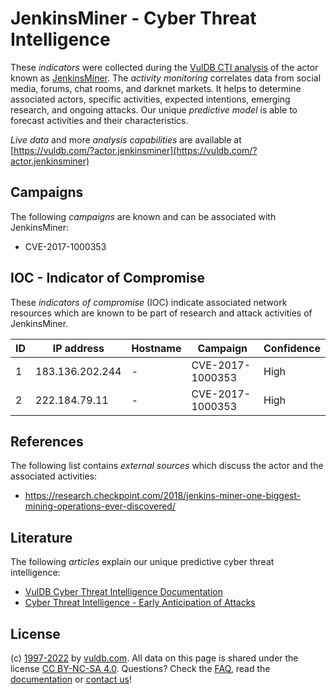 # JenkinsMiner - Cyber Threat Intelligence

These _indicators_ were collected during the [VulDB CTI analysis](https://vuldb.com/?kb.cti) of the actor known as [JenkinsMiner](https://vuldb.com/?actor.jenkinsminer). The _activity monitoring_ correlates data from social media, forums, chat rooms, and darknet markets. It helps to determine associated actors, specific activities, expected intentions, emerging research, and ongoing attacks. Our unique _predictive model_ is able to forecast activities and their characteristics.

_Live data_ and more _analysis capabilities_ are available at [https://vuldb.com/?actor.jenkinsminer](https://vuldb.com/?actor.jenkinsminer)

## Campaigns

The following _campaigns_ are known and can be associated with JenkinsMiner:

* CVE-2017-1000353

## IOC - Indicator of Compromise

These _indicators of compromise_ (IOC) indicate associated network resources which are known to be part of research and attack activities of JenkinsMiner.

ID | IP address | Hostname | Campaign | Confidence
-- | ---------- | -------- | -------- | ----------
1 | 183.136.202.244 | - | CVE-2017-1000353 | High
2 | 222.184.79.11 | - | CVE-2017-1000353 | High

## References

The following list contains _external sources_ which discuss the actor and the associated activities:

* https://research.checkpoint.com/2018/jenkins-miner-one-biggest-mining-operations-ever-discovered/

## Literature

The following _articles_ explain our unique predictive cyber threat intelligence:

* [VulDB Cyber Threat Intelligence Documentation](https://vuldb.com/?kb.cti)
* [Cyber Threat Intelligence - Early Anticipation of Attacks](https://www.scip.ch/en/?labs.20201022)

## License

(c) [1997-2022](https://vuldb.com/?kb.changelog) by [vuldb.com](https://vuldb.com/?kb.about). All data on this page is shared under the license [CC BY-NC-SA 4.0](https://creativecommons.org/licenses/by-nc-sa/4.0/). Questions? Check the [FAQ](https://vuldb.com/?kb.faq), read the [documentation](https://vuldb.com/?kb) or [contact us](https://vuldb.com/?contact)!
